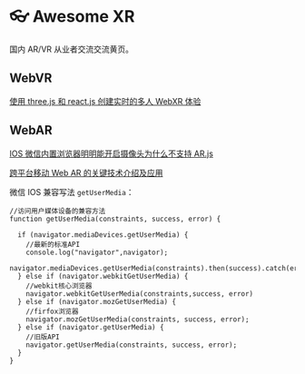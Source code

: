 # 👓 Awesome XR

国内 AR/VR 从业者交流交流黄页。

## WebVR

[使用 three.js 和 react.js 创建实时的多人 WebXR 体验](https://jamesmiller.blog/tag/extended-reality/)

## WebAR

[IOS 微信内置浏览器明明能开启摄像头为什么不支持 AR.js](https://zhuanlan.zhihu.com/p/34580521)

[跨平台移动 Web AR 的关键技术介绍及应用](https://www.w3.org/2021/07/chinese-ig-xr/slides/WebXR-yakun-huang.pdf)

微信 IOS 兼容写法 `getUserMedia`：

```
//访问用户媒体设备的兼容方法
function getUserMedia(constraints, success, error) {

  if (navigator.mediaDevices.getUserMedia) {
    //最新的标准API
    console.log("navigator",navigator);
    navigator.mediaDevices.getUserMedia(constraints).then(success).catch(error);
  } else if (navigator.webkitGetUserMedia) {
    //webkit核心浏览器
    navigator.webkitGetUserMedia(constraints,success, error)
  } else if (navigator.mozGetUserMedia) {
    //firfox浏览器
    navigator.mozGetUserMedia(constraints, success, error);
  } else if (navigator.getUserMedia) {
    //旧版API
    navigator.getUserMedia(constraints, success, error);
  }
}
```
<!--
<img width="300" src="https://user-images.githubusercontent.com/24560160/194598238-02951753-7d7e-4768-8db6-672ffc080aeb.png">
-- >
